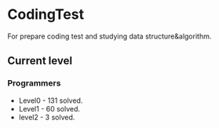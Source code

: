 # CodingTest

For prepare coding test and studying data structure&algorithm.

## Current level

### Programmers

- Level0 - 131 solved.
- Level1 - 60 solved.
- level2 - 3 solved.
